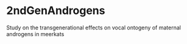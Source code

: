# 2ndGenAndrogens
 Study on the transgenerational effects on vocal ontogeny of maternal androgens in meerkats
